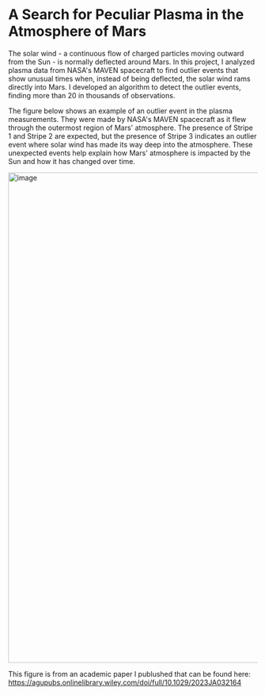 # A Search for Peculiar Plasma in the Atmosphere of Mars

The solar wind - a continuous flow of charged particles moving outward from the Sun - is normally deflected around Mars. In this project, I analyzed plasma data from NASA's MAVEN spacecraft to find outlier events that show unusual times when, instead of being deflected, the solar wind rams directly into Mars. I developed an algorithm to detect the outlier events, finding more than 20 in thousands of observations.

The figure below shows an example of an outlier event in the plasma measurements. They were made by NASA's MAVEN spacecraft as it flew through the outermost region of Mars' atmosphere. The presence of Stripe 1 and Stripe 2 are expected, but the presence of Stripe 3 indicates an outlier event where solar wind has made its way deep into the atmosphere. These unexpected events help explain how Mars' atmosphere is impacted by the Sun and how it has changed over time. 


<img width="990" alt="image" src="https://github.com/user-attachments/assets/60696c37-6781-43de-8a92-556123918c4c" />

This figure is from an academic paper I publushed that can be found here: https://agupubs.onlinelibrary.wiley.com/doi/full/10.1029/2023JA032164
